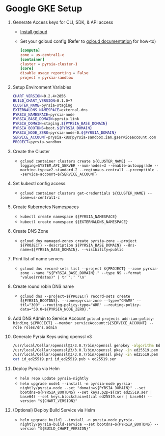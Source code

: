 # Google GKE Setup

1. Generate Access keys for CLI, SDK, & API access

   - [Install gcloud](https://cloud.google.com/sdk/docs/install-sdk)
   - Set your gcloud config (Refer to [gcloud documentation](https://cloud.google.com/sdk/gcloud/reference/config/set) for how-to)

      ```toml
      [compute]
      zone = us-central1-c
      [container]
      cluster = pyrsia-cluster-1
      [core]
      disable_usage_reporting = False
      project = pyrsia-sandbox
      ```

2. Setup Environment Variables

   ```bash
   CHART_VERSION=0.2.4+2856
   BUILD_CHART_VERSION=0.1.0+7
   CLUSTER_NAME=pyrsia-staging
   EXTERNALDNS_NAMESPACE=external-dns
   PYRSIA_NAMESPACE=pyrsia-node
   PYRSIA_BASE_DOMAIN=pyrsia.link
   PYRSIA_DOMAIN=staging.${PYRSIA_BASE_DOMAIN}
   PYRSIA_BOOTDNS=boot.${PYRSIA_DOMAIN}
   PYRSIA_NODE_ZERO=pyrsia-node-0.${PYRSIA_DOMAIN}
   SERVICE_ACCOUNT=prysia-k8s@pyrsia-sandbox.iam.gserviceaccount.com
   PROJECT=pyrsia-sandbox
   ```

3. Create the Cluster

   - `gcloud container clusters create ${CLUSTER_NAME} --logging=SYSTEM,API_SERVER --num-nodes=3 --enable-autoupgrade --machine-type=e2-standard-2 --region=us-central1 --preemptible --service-account=${SERVICE_ACCOUNT}`

4. Set kubectl config access

   - `gcloud container clusters get-credentials ${CLUSTER_NAME} --zone=us-central1-c`

5. Create Kubernetes Namespaces
   - `kubectl create namespace ${PYRSIA_NAMESPACE}`
   - `kubectl create namespace ${EXTERNALDNS_NAMESPACE}`

6. Create DNS Zone

   - `gcloud dns managed-zones create pyrsia-zone --project ${PROJECT} --description ${PYRSIA_BASE_DOMAIN} --dns-name=${PYRSIA_BASE_DOMAIN}. --visibility=public`

7. Print list of name servers
   - `gcloud dns record-sets list --project ${PROJECT} --zone pyrsia-zone --name "${PYRSIA_BASE_DOMAIN}." --type NS --format "value(rrdatas)" | tr ';' '\n'`

8. Create round robin DNS name
   - `gcloud dns --project=${PROJECT} record-sets create ${PYRSIA_BOOTDNS}. --zone=pyrsia-zone --type="CNAME" --ttl="300" --routing-policy-type="WRR" --routing-policy-data="50.0=${PYRSIA_NODE_ZERO}."`

9. Add DNS Admin to Service Account
   `gcloud projects add-iam-policy-binding ${PROJECT} --member serviceAccount:${SERVICE_ACCOUNT} --role roles/dns.admin`

10. Generate Pyrsia Keys using openssl v3

      ```bash
      /usr/local/Cellar/openssl@3/3.0.7/bin/openssl genpkey -algorithm Ed25519 -out ed25519.pem
      /usr/local/Cellar/openssl@3/3.0.7/bin/openssl pkey -in ed25519.pem -pubout -outform DER | tail -c +13 > id_ed25519.pub
      /usr/local/Cellar/openssl@3/3.0.7/bin/openssl pkey -in ed25519.pem -out - -outform DER | tail -c +17 > id_ed25519.pri
      cat id_ed25519.pri id_ed25519.pub > ed25519.ser
      ```

11. Deploy Pyrsia via Helm
      - `helm repo update pyrsia-nightly`
      - `helm upgrade node1 --install -n pyrsia-node pyrsia-nightly/pyrsia-node --set "domain=${PYRSIA_DOMAIN}" --set bootdns=${PYRSIA_BOOTDNS} --set keys.p2p=$(cat ed25519.ser | base64) --set keys.blockchain=$(cat ed25519.ser | base64) --version "${CHART_VERSION}"`

12. (Optional) Deploy Build Service via Helm
      - `helm upgrade build1 --install -n pyrsia-node pyrsia-nightly/pyrsia-build-service --set bootdns=${PYRSIA_BOOTDNS} --version "${BUILD_CHART_VERSION}"`
